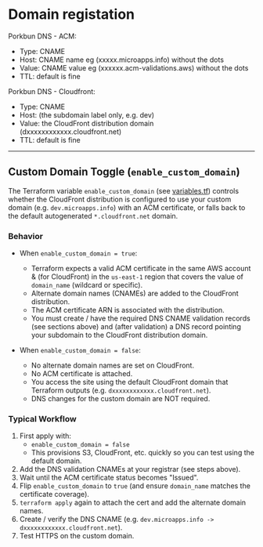 # Domain registation

Porkbun DNS - ACM:

- Type: CNAME
- Host: CNAME name eg (xxxxx.microapps.info) without the dots
- Value: CNAME value eg (xxxxxx.acm-validations.aws) without the dots
- TTL: default is fine

Porkbun DNS - Cloudfront:

- Type: CNAME
- Host: (the subdomain label only, e.g. dev)
- Value: the CloudFront distribution domain (dxxxxxxxxxxxx.cloudfront.net)
- TTL: default is fine

---

## Custom Domain Toggle (`enable_custom_domain`)

The Terraform variable `enable_custom_domain` (see [variables.tf](variables.tf)) controls whether the CloudFront distribution is configured to use your custom domain (e.g. `dev.microapps.info`) with an ACM certificate, or falls back to the default autogenerated `*.cloudfront.net` domain.

### Behavior

- When `enable_custom_domain = true`:

  - Terraform expects a valid ACM certificate in the same AWS account & (for CloudFront) in the `us-east-1` region that covers the value of `domain_name` (wildcard or specific).
  - Alternate domain names (CNAMEs) are added to the CloudFront distribution.
  - The ACM certificate ARN is associated with the distribution.
  - You must create / have the required DNS CNAME validation records (see sections above) and (after validation) a DNS record pointing your subdomain to the CloudFront distribution domain.

- When `enable_custom_domain = false`:
  - No alternate domain names are set on CloudFront.
  - No ACM certificate is attached.
  - You access the site using the default CloudFront domain that Terraform outputs (e.g. `dxxxxxxxxxxxx.cloudfront.net`).
  - DNS changes for the custom domain are NOT required.

### Typical Workflow

1. First apply with:
   - `enable_custom_domain = false`
   - This provisions S3, CloudFront, etc. quickly so you can test using the default domain.
2. Add the DNS validation CNAMEs at your registrar (see steps above).
3. Wait until the ACM certificate status becomes "Issued".
4. Flip `enable_custom_domain` to `true` (and ensure `domain_name` matches the certificate coverage).
5. `terraform apply` again to attach the cert and add the alternate domain names.
6. Create / verify the DNS CNAME (e.g. `dev.microapps.info -> dxxxxxxxxxxxx.cloudfront.net`).
7. Test HTTPS on the custom domain.
